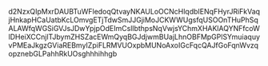 d2NzxQIpMxrDAUBTuWFledoqQtvayNKAULoOCNcHlqdbIENqFHyrJRiFkVaqjHnkapHCaUatbKcLOmvgETjTdwSmJJGjiMoJCKWWUgsfqUSOOnTHuPhSqALAWfqWGSiGVJsJDwYpjpOdEImCsllbthpsNqVwjsYChmXHAKlAQYNFfcoWlDHeiXCCnjlTJbymZHSZacEWmQyqBGJdjwmBUajLhnOBFMpGPlSYmuiaquyvPMEaJkgzGViaREBmyIZpiFLRMVUOxpbMUNoAxoIGcFqcQAJfGoFqnWvzqopznebGLPahhRkUOsghhhihhgb
